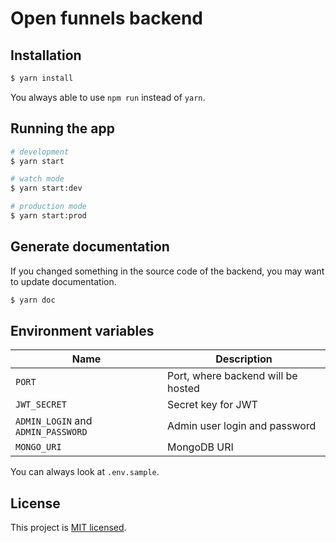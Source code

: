 # Open funnels backend

## Installation

```bash
$ yarn install
```
You always able to use `npm run` instead of `yarn`.

## Running the app

```bash
# development
$ yarn start

# watch mode
$ yarn start:dev

# production mode
$ yarn start:prod
```

## Generate documentation
If you changed something in the source code of the backend, you may want to update documentation.

```bash
$ yarn doc
```

## Environment variables

| Name                                     | Description                                 |
| ---------------------------------------- | ------------------------------------------- |
| `PORT`                                   | Port, where backend will be hosted          |
| `JWT_SECRET`                             | Secret key for JWT                          |
| `ADMIN_LOGIN` and `ADMIN_PASSWORD`       | Admin user login and password               |
| `MONGO_URI`                              | MongoDB URI                                 |

You can always look at `.env.sample`.

## License

This project is [MIT licensed](LICENSE).
